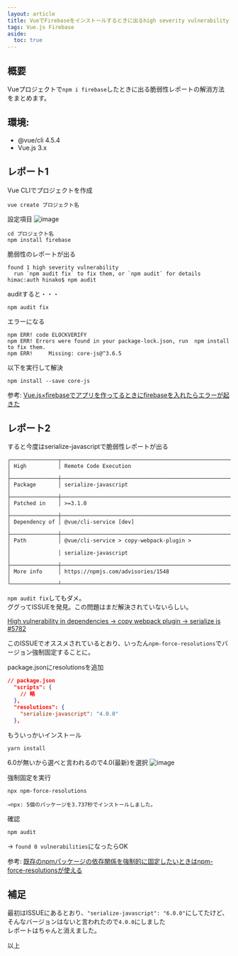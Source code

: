 ```yaml
---
layout: article
title: VueでFirebaseをインストールするときに出るhigh severity vulnerability
tags: Vue.js Firebase
aside:
  toc: true
---
```


## 概要
Vueプロジェクトで`npm i firebase`したときに出る脆弱性レポートの解消方法をまとめます。

## 環境:
- @vue/cli 4.5.4
- Vue.js 3.x


## レポート1

Vue CLIでプロジェクトを作成

```
vue create プロジェクト名
```

設定項目
![image](https://user-images.githubusercontent.com/44778704/90856496-02971000-e3bd-11ea-8b0f-93184687d7d4.png)


```
cd プロジェクト名
npm install firebase
```

脆弱性のレポートが出る

```
found 1 high severity vulnerability
  run `npm audit fix` to fix them, or `npm audit` for details
himac:auth hinako$ npm audit
```
auditすると・・・
```
npm audit fix
```
エラーになる
```
npm ERR! code ELOCKVERIFY
npm ERR! Errors were found in your package-lock.json, run  npm install  to fix them.
npm ERR!     Missing: core-js@^3.6.5
```

以下を実行して解決
```
npm install --save core-js
```

参考:
[Vue.js×firebaseでアプリを作ってるときにfirebaseを入れたらエラーが起きた](https://qiita.com/Yui_active/items/6b21559c2940db04b0a6)



## レポート2

すると今度はserialize-javascriptで脆弱性レポートが出る
```
┌───────────────┬──────────────────────────────────────────────────────────────┐
│ High          │ Remote Code Execution                                        │
├───────────────┼──────────────────────────────────────────────────────────────┤
│ Package       │ serialize-javascript                                         │
├───────────────┼──────────────────────────────────────────────────────────────┤
│ Patched in    │ >=3.1.0                                                      │
├───────────────┼──────────────────────────────────────────────────────────────┤
│ Dependency of │ @vue/cli-service [dev]                                       │
├───────────────┼──────────────────────────────────────────────────────────────┤
│ Path          │ @vue/cli-service > copy-webpack-plugin >                     │
│               │ serialize-javascript                                         │
├───────────────┼──────────────────────────────────────────────────────────────┤
│ More info     │ https://npmjs.com/advisories/1548                            │
└───────────────┴──────────────────────────────────────────────────────────────┘
```

`npm audit fix`してもダメ。<br/>
ググってISSUEを発見。この問題はまだ解決されていないらしい。

[High vulnerability in dependencies -> copy webpack plugin -> serialize js #5782](https://github.com/vuejs/vue-cli/issues/5782)

このISSUEでオススメされているとおり、いったん`npm-force-resolutions`でバージョン強制固定することに。<br/>

package.jsonにresolutionsを追加

```json
// package.json
  "scripts": {
    // 略
  },
  "resolutions": {
    "serialize-javascript": "4.0.0"
  },
```

もういっかいインストール

```
yarn install

```
6.0が無いから選べと言われるので4.0(最新)を選択
![image](https://user-images.githubusercontent.com/44778704/90860608-442bb900-e3c5-11ea-883d-5bddaf1b1ad7.png)

強制固定を実行

```
npx npm-force-resolutions

→npx: 5個のパッケージを3.737秒でインストールしました。
```

確認
```
npm audit
```
→ `found 0 vulnerabilities`になったらOK

参考:
[既存のnpmパッケージの依存関係を強制的に固定したいときはnpm-force-resolutionsが使える](https://scrapbox.io/nwtgck/%E6%97%A2%E5%AD%98%E3%81%AEnpm%E3%83%91%E3%83%83%E3%82%B1%E3%83%BC%E3%82%B8%E3%81%AE%E4%BE%9D%E5%AD%98%E9%96%A2%E4%BF%82%E3%82%92%E5%BC%B7%E5%88%B6%E7%9A%84%E3%81%AB%E5%9B%BA%E5%AE%9A%E3%81%97%E3%81%9F%E3%81%84%E3%81%A8%E3%81%8D%E3%81%AFnpm-force-resolutions%E3%81%8C%E4%BD%BF%E3%81%88%E3%82%8B)


## 補足
最初はISSUEにあるとおり、`"serialize-javascript": "6.0.0"`にしてたけど、そんなバージョンはないと言われたので`4.0.0`にしました<br/>
レポートはちゃんと消えました。

以上
